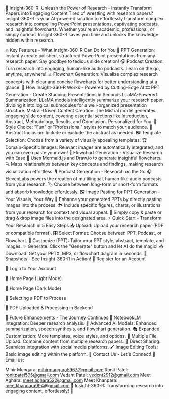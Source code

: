 🚀 Insight-360-R: Unleash the Power of Research - Instantly Transform Papers into Engaging Content
Tired of wrestling with research papers? Insight-360-R is your AI-powered solution to effortlessly transform complex research into compelling PowerPoint presentations, captivating podcasts, and insightful flowcharts. Whether you're an academic, professional, or simply curious, Insight-360-R saves you time and unlocks the knowledge hidden within research.

🔥 Key Features - What Insight-360-R Can Do for You
🎤 PPT Generation: Instantly create polished, structured PowerPoint presentations from any research paper. Say goodbye to tedious slide creation!
🎧 Podcast Creation: Turn research into engaging, human-like audio podcasts. Learn on the go, anytime, anywhere!
📊 Flowchart Generation: Visualize complex research concepts with clear and concise flowcharts for better understanding at a glance.
🧠 How Insight-360-R Works - Powered by Cutting-Edge AI
🎞 PPT Generation - Create Stunning Presentations in Seconds
LLaMA-Powered Summarization: LLaMA models intelligently summarize your research paper, dividing it into logical submodules for a well-organized presentation structure.
Mistral-Driven Content Creation: The Mistral model generates engaging slide content, covering essential sections like Introduction, Abstract, Methodology, Results, and Conclusion.
Personalized for You:
🎨 Style Choice: "Fun" or "Professional" styles to match your audience.
📜 Abstract Inclusion: Include or exclude the abstract as needed.
🖼 Template Selection: Choose from a variety of visually appealing templates.
🏆 Domain-Specific Images: Relevant images are automatically integrated, and you can even paste your own!
🔗 Flowchart Generation - Visualize Research with Ease
🚀 Uses Mermaid.js and Draw.io to generate insightful flowcharts.
🔍 Maps relationships between key concepts and findings, making research visualization effortless.
🎙 Podcast Generation - Research on the Go
🎧 ElevenLabs powers the creation of multilingual, human-like audio podcasts from your research.
🏷 Choose between long-form or short-form formats and absorb knowledge effortlessly.
🖼 Image Pasting for PPT Generation - Your Visuals, Your Way
📌 Enhance your generated PPTs by directly pasting images into the process.
🏞 Include specific figures, charts, or illustrations from your research for context and visual appeal.
📂 Simply copy & paste or drag & drop image files into the designated area.
⚡ Quick Start - Transform Your Research in 5 Easy Steps
📤 Upload: Upload your research paper (PDF or compatible format).
🎛 Select Format: Choose between PPT, Podcast, or Flowchart.
🎨 Customize (PPT): Tailor your PPT style, abstract, template, and images.
✨ Generate: Click the "Generate" button and let AI do the magic!
📥 Download: Get your PPTX, MP3, or flowchart diagram in seconds.
📸 Snapshots - See Insight-360-R in Action!
📌 Register for an Account


📌 Login to Your Account


📌 Home Page (Light Mode)


📌 Home Page (Dark Mode)


📌 Selecting a PDF to Process


📌 PDF Uploaded & Processing in Backend



🚀 Future Enhancements - The Journey Continues
📑 NotebookLM Integration: Deeper research analysis.
🤖 Advanced AI Models: Enhanced summarization, speech synthesis, and flowchart generation.
🎭 Expanded Customization: More templates, voice styles, and options.
📂 Multiple File Upload: Combine content from multiple research papers.
📲 Direct Sharing: Seamless integration with social media platforms.
🖌 Image Editing Tools: Basic image editing within the platform.
📩 Contact Us - Let's Connect!
📧 Email us:

Mihir Mungara: mihirmungara5967@gmail.com
Ronit Patel: ronitpatel505@gmail.com
Vedant Patel: vedxnt2912@gmail.com
Meet Aghara: meet.aghara522@gmail.com
Meet Khanpara: meetkhanpara094@gmail.com
🌟 Insight-360-R: Transforming research into engaging content, effortlessly! 🚀
